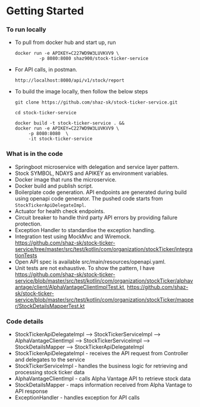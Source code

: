 # Getting Started

### To run locally

- To pull from docker hub and start up, run
  ```shell
  docker run -e APIKEY=C227WD9W3LUVKVV9 \
           -p 8080:8080 shaz900/stock-ticker-service
  ```
- For API calls, in postman.
   ```  
   http://localhost:8080/api/v1/stock/report
   ```
- To build the image locally, then follow the below steps
  ```shell
  git clone https://github.com/shaz-sk/stock-ticker-service.git
  ```
  ```shell 
  cd stock-ticker-service
  ```
  ```shell
  docker build -t stock-ticker-service . && 
  docker run -e APIKEY=C227WD9W3LUVKVV9 \
       -p 8080:8080  \
       -it stock-ticker-service
  ``` 


### What is in the code
- Springboot microservice with delegation and service layer pattern.
- Stock SYMBOL, NDAYS and APIKEY as environment variables.
- Docker image that runs the microservice.
- Docker build and publish script.
- Boilerplate code generation. API endpoints are generated during build using openapi code generator. The pushed code starts from `StockTickerApiDelegateImpl`.
- Actuator for health check endpoints.
- Circuit breaker to handle third party API errors by providing failure protection.
- Exception Handler to standardise the exception handling.
- Integration test using MockMvc and Wiremock. https://github.com/shaz-sk/stock-ticker-service/tree/master/src/test/kotlin/com/organization/stockTicker/integrationTests
- Open API spec is available src/main/resources/openapi.yaml.
- Unit tests are not exhaustive. To show the pattern, I have https://github.com/shaz-sk/stock-ticker-service/blob/master/src/test/kotlin/com/organization/stockTicker/alphavantage/client/AlphaVantageClientImplTest.kt,  https://github.com/shaz-sk/stock-ticker-service/blob/master/src/test/kotlin/com/organization/stockTicker/mapper/StockDetailsMapperTest.kt


### Code details 
- StockTickerApiDelegateImpl --> StockTickerServiceImpl --> AlphaVantageClientImpl --> StockTickerServiceImpl --> StockDetailsMapper --> StockTickerApiDelegateImpl
- StockTickerApiDelegateImpl - receives the API request from Controller and delegates to the service
- StockTickerServiceImpl - handles the business logic for retrieving and processing stock ticker data
- AlphaVantageClientImpl - calls Alpha Vantage API to retrieve stock data
- StockDetailsMapper - maps information received from Alpha Vantage to API response
- ExceptionHandler - handles exception for API calls
